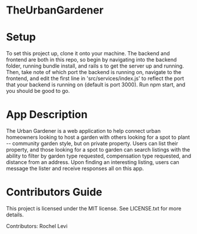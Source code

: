 # TheUrbanGardener

# Setup

To set this project up, clone it onto your machine. The backend and frontend are both in this repo, so begin by navigating into the backend folder, running bundle install, and rails s to get the server up and running. Then, take note of which port the backend is running on, navigate to the frontend, and edit the first line in 'src/services/index.js' to reflect the port that your backend is running on (default is port 3000). Run npm start, and you should be good to go.


# App Description

The Urban Gardener is a web application to help connect urban homeowners looking to host a garden with others looking for a spot to plant -- community garden style, but on private property. Users can list their property, and those looking for a spot to garden can search listings with the ability to filter by garden type requested, compensation type requested, and distance from an address. Upon finding an interesting listing, users can message the lister and receive responses all on this app.

# Contributors Guide

This project is licensed under the MIT license. See LICENSE.txt for more details.

Contributors: Rochel Levi
